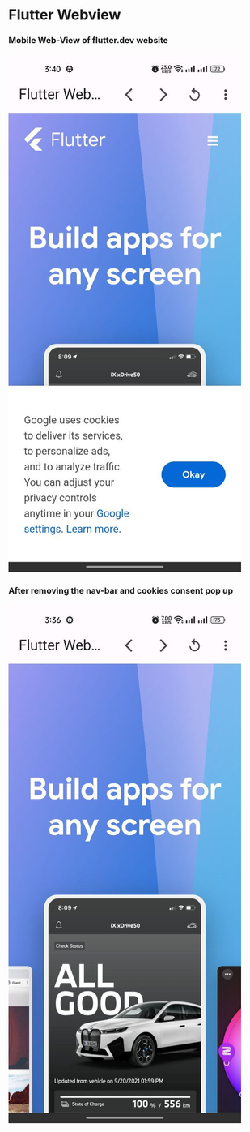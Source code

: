 # Flutter Webview

### Mobile Web-View of flutter.dev website

![before](/before.jpg)

### After removing the nav-bar and cookies consent pop up

![after](/after.jpg)
